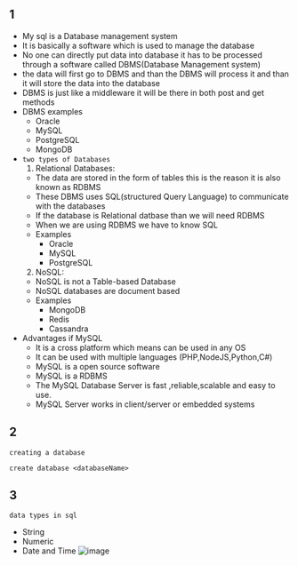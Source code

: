 ## 1
- My sql is a Database management system 
- It is basically a software which is used to manage the database
- No one can directly put data into database it has to be processed through a software called DBMS(Database Management system)
- the data will first go to DBMS and than the DBMS will process it and than it will store the data into the database
- DBMS is just like a middleware it will be there in both post and get methods 
- DBMS examples
   - Oracle
   - MySQL
   - PostgreSQL
   - MongoDB
- `two types of Databases`
   1. Relational Databases: 
    - The data are stored in the form of tables this is the reason it is also known as RDBMS
    - These DBMS uses SQL(structured Query Language) to communicate with the databases
    - If the database is Relational datbase than we will need RDBMS
    - When we are using RDBMS we have to know SQL
    - Examples
       - Oracle
       - MySQL
       - PostgreSQL
   2. NoSQL:
    - NoSQL is not a Table-based Database
    - NoSQL databases are document based
    - Examples
       - MongoDB
       - Redis
       - Cassandra
- Advantages if MySQL
  - It is a cross platform which means can be used in any OS
  - It can be used with multiple languages (PHP,NodeJS,Python,C#)
  - MySQL is a open source software
  - MySQL is a RDBMS
  - The MySQL Database Server is fast ,reliable,scalable and easy to use.
  - MySQL Server works in client/server or embedded systems
## 2
`creating a database`
```
create database <databaseName>
```
## 3
`data types in sql`
- String
- Numeric
- Date and Time
![image](https://user-images.githubusercontent.com/40628582/216316113-56e3db63-c94a-45f4-8bfd-3f2e206667d3.png)